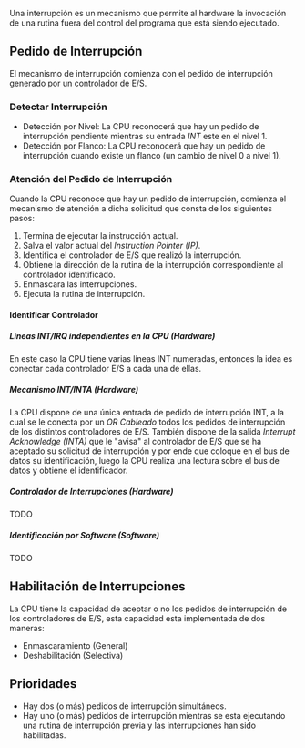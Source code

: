 Una interrupción es un mecanismo que permite al hardware la invocación de una rutina fuera del control del programa que está siendo ejecutado.

## Pedido de Interrupción
El mecanismo de interrupción comienza con el pedido de interrupción generado por un controlador de E/S.

### Detectar Interrupción
- Detección por Nivel: La CPU reconocerá que hay un pedido de interrupción pendiente mientras su entrada *INT* este en el nivel 1.
- Detección por Flanco: La CPU reconocerá que hay un pedido de interrupción cuando existe un flanco (un cambio de nivel 0 a nivel 1).

### Atención del Pedido de Interrupción
Cuando la CPU reconoce que hay un pedido de interrupción, comienza el mecanismo de atención a dicha solicitud que consta de los siguientes pasos:
1. Termina de ejecutar la instrucción actual.
2. Salva el valor actual del *Instruction Pointer (IP)*.
3. Identifica el controlador de E/S que realizó la interrupción.
4. Obtiene la dirección de la rutina de la interrupción correspondiente al controlador identificado.
5. Enmascara las interrupciones.
6. Ejecuta la rutina de interrupción.

#### Identificar Controlador
##### Líneas INT/IRQ independientes en la CPU  (Hardware)
En este caso la CPU tiene varias líneas INT numeradas, entonces la idea es conectar cada controlador E/S a cada una de ellas.

##### Mecanismo INT/INTA  (Hardware)
La CPU dispone de una única entrada de pedido de interrupción INT, a la cual se le conecta por un *OR Cableado* todos los pedidos de interrupción de los distintos controladores de E/S. También dispone de la salida *Interrupt Acknowledge (INTA)* que le "avisa" al controlador de E/S que se ha aceptado su solicitud de interrupción y por ende que coloque en el bus de datos su identificación, luego la CPU realiza una lectura sobre el bus de datos y obtiene el identificador.

##### Controlador de Interrupciones  (Hardware)
TODO

##### Identificación por Software (Software)
TODO

## Habilitación de Interrupciones
La CPU tiene la capacidad de aceptar o no los pedidos de interrupción de los controladores de E/S, esta capacidad esta implementada de dos maneras:
- Enmascaramiento (General)
- Deshabilitación (Selectiva)

## Prioridades
- Hay dos (o más) pedidos de interrupción simultáneos.
- Hay uno (o más) pedidos de interrupción mientras se esta ejecutando una rutina de interrupción previa y las interrupciones han sido habilitadas.






